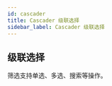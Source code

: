 ```yaml
---
id: cascader
title: Cascader 级联选择
sidebar_label: Cascader 级联选择
---
```



##  级联选择

筛选支持单选、多选、搜索等操作。
